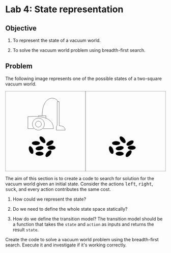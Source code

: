# Lab 4: State representation

## Objective

1. To represent the state of a vacuum world.

2. To solve the vacuum world problem using breadth-first search.

## Problem

The following image represents one of the possible states of a two-square vacuum world.

<svg viewBox="0 0 800 400">
<path d="M 0 0 h 400 v 400 h -400 v -400" fill='transparent' stroke='black'/>
<path d="M 400 0 h 400 v 400 h -400" fill='transparent' stroke='black'/>

<circle cx="165" cy="165" r="15" stroke="black" fill='transparent'/>
<circle cx="165" cy="165" r="30" stroke="black" fill='transparent'/>
<path d="M 142.5 187.5 h -30 v -60 q 127.5 -10 127.5 60 h -52.5" stroke="black" fill='transparent'/>
<path d="M 202.5 135.5 v -12.5 h -37.5 v 3.5" stroke="black" fill='transparent'/>
<path d="M 183.75 123 c 0 -100 65 -100 80 -70" stroke="black" fill='transparent'/>
<path d="M 263.75 53 h 5 v 120 q 30 0 30 22 h -44 q 0 -22 2 -22 q 2 0 2 -5 v -115 h 5" stroke="black" fill='transparent'/>

<!-- left dirt -->
<path d="M 150 250 a 20 10 0 1 0 5 0"/>
<path d="M 200 250 a 20 10 50 1 0 0 5"/>
<path d="M 240 250 a 20 10 -30 1 0 0 5"/>
<path d="M 140 300 a 20 10 70 1 0 0 5"/>
<path d="M 190 280 a 20 10 -10 1 0 0 5"/>
<path d="M 250 280 a 20 10 0 1 0 0 5"/>
<path d="M 230 300 a 20 10 -50 1 0 0 5"/>
<path d="M 190 310 a 20 10 0 1 0 0 5"/>

<!-- right dirt -->
<path d="M 550 250 a 20 10 0 1 0 5 0"/>
<path d="M 600 250 a 20 10 50 1 0 0 5"/>
<path d="M 640 250 a 20 10 -30 1 0 0 5"/>
<path d="M 540 300 a 20 10 70 1 0 0 5"/>
<path d="M 590 280 a 20 10 -10 1 0 0 5"/>
<path d="M 650 280 a 20 10 0 1 0 0 5"/>
<path d="M 630 300 a 20 10 -50 1 0 0 5"/>
<path d="M 590 310 a 20 10 0 1 0 0 5"/>
</svg>

The aim of this section is to create a code to search for solution for the vacuum world given an initial state. Consider the actions <kbd>left</kbd>, <kbd>right</kbd>, <kbd>suck</kbd>, and every action contributes the same cost.

1. How could we represent the state?

2. Do we need to define the whole state space statically?

3. How do we define the transition model? The transition model should be a function that takes the `state` and `action` as inputs and returns the result `state`.

Create the code to solve a vacuum world problem using the breadth-first search. Execute it and investigate if it's working correctly.